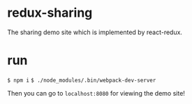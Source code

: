 # redux-sharing
The sharing demo site which is implemented by react-redux.

# run
`$ npm i`
`$ ./node_modules/.bin/webpack-dev-server`

Then you can go to `localhost:8080` for viewing the demo site!